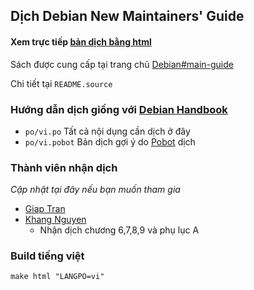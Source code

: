 ## Dịch Debian New Maintainers' Guide

#### Xem trực tiếp [bản dịch bằng html](https://rawgit.com/Debian-VN/maint-guide/html/index.vi.html)
Sách được cung cấp tại trang chủ [Debian#main-guide](http://www.debian.org/doc/devel-manuals#maint-guide)

Chi tiết tại `README.source`
### Hướng dẫn dịch giống với [Debian Handbook](https://debian-vn.github.io/2016/04/huong-dan-dong-gop-ban-dich-debian-handbook.html)


- `po/vi.po` Tất cả nội dụng cần dịch ở đây
- `po/vi.pobot` Bản dịch gợi ý do [Pobot](https://github.com/Debian-VN/pobot) dịch 

### Thành viên nhận dịch
*Cập nhật tại đây nếu bạn muốn tham gia*
- [Giap Tran](https://github.com/TxGVNN)
- [Khang Nguyen](https://github.com/ngtrongkhang)
  - Nhận dịch chương 6,7,8,9 và phụ lục A

### Build tiếng việt
```
make html "LANGPO=vi"
```
